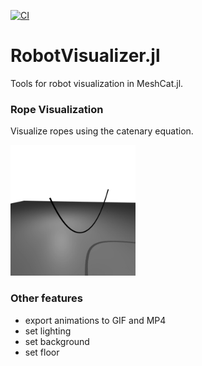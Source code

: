 [![CI](https://github.com/simon-lc/RobotVisualizer.jl/actions/workflows/CI.yml/badge.svg)](https://github.com/simon-lc/RobotVisualizer.jl/actions/workflows/CI.yml)


# RobotVisualizer.jl
Tools for robot visualization in MeshCat.jl.

### Rope Visualization
Visualize ropes using the catenary equation. 

<img src="https://github.com/simon-lc/RobotVisualizer.jl/blob/main/assets/rope_loop.gif" width="200" />

### Other features
 - export animations to GIF and MP4
 - set lighting
 - set background
 - set floor
